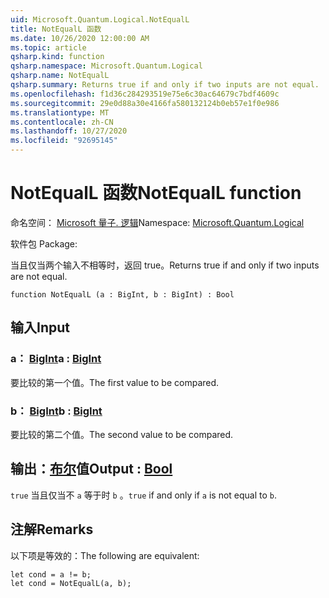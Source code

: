 ```yaml
---
uid: Microsoft.Quantum.Logical.NotEqualL
title: NotEqualL 函数
ms.date: 10/26/2020 12:00:00 AM
ms.topic: article
qsharp.kind: function
qsharp.namespace: Microsoft.Quantum.Logical
qsharp.name: NotEqualL
qsharp.summary: Returns true if and only if two inputs are not equal.
ms.openlocfilehash: f1d36c284293519e75e6c30ac64679c7bdf4609c
ms.sourcegitcommit: 29e0d88a30e4166fa580132124b0eb57e1f0e986
ms.translationtype: MT
ms.contentlocale: zh-CN
ms.lasthandoff: 10/27/2020
ms.locfileid: "92695145"
---
```

# <a name="notequall-function"></a><span data-ttu-id="8b508-102">NotEqualL 函数</span><span class="sxs-lookup"><span data-stu-id="8b508-102">NotEqualL function</span></span>

<span data-ttu-id="8b508-103">命名空间： [Microsoft 量子. 逻辑](xref:Microsoft.Quantum.Logical)</span><span class="sxs-lookup"><span data-stu-id="8b508-103">Namespace: [Microsoft.Quantum.Logical](xref:Microsoft.Quantum.Logical)</span></span>

<span data-ttu-id="8b508-104">软件包 [](https://nuget.org/packages/)</span><span class="sxs-lookup"><span data-stu-id="8b508-104">Package: [](https://nuget.org/packages/)</span></span>


<span data-ttu-id="8b508-105">当且仅当两个输入不相等时，返回 true。</span><span class="sxs-lookup"><span data-stu-id="8b508-105">Returns true if and only if two inputs are not equal.</span></span>

```qsharp
function NotEqualL (a : BigInt, b : BigInt) : Bool
```


## <a name="input"></a><span data-ttu-id="8b508-106">输入</span><span class="sxs-lookup"><span data-stu-id="8b508-106">Input</span></span>

### <a name="a--bigint"></a><span data-ttu-id="8b508-107">a： [BigInt](xref:microsoft.quantum.lang-ref.bigint)</span><span class="sxs-lookup"><span data-stu-id="8b508-107">a : [BigInt](xref:microsoft.quantum.lang-ref.bigint)</span></span>

<span data-ttu-id="8b508-108">要比较的第一个值。</span><span class="sxs-lookup"><span data-stu-id="8b508-108">The first value to be compared.</span></span>


### <a name="b--bigint"></a><span data-ttu-id="8b508-109">b： [BigInt](xref:microsoft.quantum.lang-ref.bigint)</span><span class="sxs-lookup"><span data-stu-id="8b508-109">b : [BigInt](xref:microsoft.quantum.lang-ref.bigint)</span></span>

<span data-ttu-id="8b508-110">要比较的第二个值。</span><span class="sxs-lookup"><span data-stu-id="8b508-110">The second value to be compared.</span></span>



## <a name="output--bool"></a><span data-ttu-id="8b508-111">输出：[布尔](xref:microsoft.quantum.lang-ref.bool)值</span><span class="sxs-lookup"><span data-stu-id="8b508-111">Output : [Bool](xref:microsoft.quantum.lang-ref.bool)</span></span>

<span data-ttu-id="8b508-112">`true` 当且仅当不 `a` 等于时 `b` 。</span><span class="sxs-lookup"><span data-stu-id="8b508-112">`true` if and only if `a` is not equal to `b`.</span></span>

## <a name="remarks"></a><span data-ttu-id="8b508-113">注解</span><span class="sxs-lookup"><span data-stu-id="8b508-113">Remarks</span></span>

<span data-ttu-id="8b508-114">以下项是等效的：</span><span class="sxs-lookup"><span data-stu-id="8b508-114">The following are equivalent:</span></span>

```Q#
let cond = a != b;
let cond = NotEqualL(a, b);
```